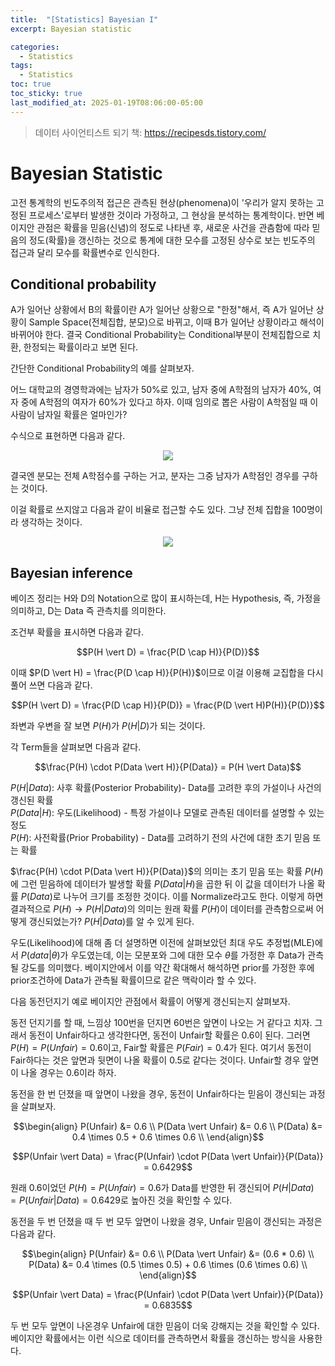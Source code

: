 ```yaml
---
title:  "[Statistics] Bayesian I"
excerpt: Bayesian statistic

categories:
  - Statistics
tags:
  - Statistics
toc: true
toc_sticky: true
last_modified_at: 2025-01-19T08:06:00-05:00
---
```


> 데이터 사이언티스트 되기 책: https://recipesds.tistory.com/

# Bayesian Statistic

고전 통계학의 빈도주의적 접근은 관측된 현상(phenomena)이 '우리가 알지 못하는 고정된 프로세스'로부터 발생한 것이라 가정하고, 그 현상을 분석하는 통계학이다. 반면 베이지안 관점은 확률을 믿음(신념)의 정도로 나타낸 후, 새로운 사건을 관츰함에 따라 믿음의 정도(확률)을 갱신하는 것으로 통계에 대한 모수를 고정된 상수로 보는 빈도주의 접근과 달리 모수를 확률변수로 인식한다. 

## Conditional probability

A가 일어난 상황에서 B의 확률이란 A가 일어난 상황으로 "한정"해서, 즉 A가 일어난 상황이 Sample Space(전체집합, 분모)으로 바뀌고, 이때 B가 일어난 상황이라고 해석이 바뀌어야 한다. 결국 Conditional Probability는 Conditional부분이 전체집합으로 치환, 한정되는 확률이라고 보면 된다. 

간단한 Conditional Probability의 예를 살펴보자. 

어느 대학교의 경영학과에는 남자가 50%로 있고, 남자 중에 A학점의 남자가 40%, 여자 중에 A학점의 여자가 60%가 있다고 하자. 이때 임의로 뽑은 사람이 A학점일 때 이 사람이 남자일 확률은 얼마인가?

수식으로 표현하면 다음과 같다. 

<p align="center"><img src="https://github.com/user-attachments/assets/8a91910c-2679-4b44-9c27-34873ff97f11" height="" width=""></p>

결국엔 분모는 전체  A학점수를 구하는 거고, 분자는 그중 남자가  A학점인 경우를 구하는 것이다. 

이걸 확률로 쓰지않고 다음과 같이 비율로 접근할 수도 있다. 그냥 전체 집합을 100명이라 생각하는 것이다. 

<p align="center"><img src="https://github.com/user-attachments/assets/a2c3c9ee-e9ba-4587-96dd-9fafbed0f00b" height="" width=""></p>

## Bayesian inference

베이즈 정리는 H와 D의 Notation으로 많이 표시하는데, H는 Hypothesis, 즉, 가정을 의미하고, D는 Data 즉 관측치를 의미한다. 

조건부 확률을 표시하면 다음과 같다. 

$$P(H \vert D) = \frac{P(D \cap H)}{P(D)}$$

이때 $P(D \vert H) = \frac{P(D \cap H)}{P(H)}$이므로 이걸 이용해 교집합을 다시 풀어 쓰면 다음과 같다. 

$$P(H \vert D) = \frac{P(D \cap H)}{P(D)} = \frac{P(D \vert H)P(H)}{P(D)}$$

좌변과 우변을 잘 보면 $P(H)$가 $P(H \vert D)$가 되는 것이다. 

각 Term들을 살펴보면 다음과 같다. 

$$\frac{P(H) \cdot P(Data \vert H)}{P(Data)} = P(H \vert Data)$$

$P(H \vert Data)$: 사후 확률(Posterior Probability)- Data를 고려한 후의 가설이나 사건의 갱신된 확률    
$P(Data \vert H)$: 우도(Likelihood) - 특정 가설이나 모델로 관측된 데이터를 설명할 수 있는 정도  
$P(H)$: 사전확률(Prior Probability) - Data를 고려하기 전의 사건에 대한 초기 믿음 또는 확률  

$\frac{P(H) \cdot P(Data \vert H)}{P(Data)}$의 의미는 초기 믿음 또는 확률 $P(H)$에 그런 믿음하에 데이터가 발생할 확률 $P(Data \vert H)$을 곱한 뒤 이 값을 데이터가 나올 확률 $P(Data)$로 나누어 크기를 조정한 것이다. 이를 Normalize라고도 한다. 이렇게 하면 결과적으로 $P(H) \to P(H \vert Data)$의 의미는 원래 확률 $P(H)$이 데이터를 관측함으로써 어떻게 갱신되었는가? $P(H \vert Data)$를 알 수 있게 된다. 

우도(Likelihood)에 대해 좀 더 설명하면 이전에 살펴보았던 최대 우도 추정법(MLE)에서 $P(data \vert \theta)$가 우도였는데, 이는 모분포와 그에 대한 모수 $\theta$를 가정한 후 Data가 관측될 강도를 의미했다. 베이지안에서 이를 약간 확대해서 해석하면 prior를 가정한 후에 prior조건하에 Data가 관측될 확률이므로 같은 맥락이라 할 수 있다. 

다음 동전던지기 예로 베이지안 관점에서 확률이 어떻게 갱신되는지 살펴보자. 

동전 던지기를 할 때, 느낌상 100번을 던지면 60번은 앞면이 나오는 거 같다고 치자. 그래서 동전이 Unfair하다고 생각한다면, 동전이 Unfair할 확률은 0.6이 된다. 그러면 $P(H) = P(Unfair) = 0.6$이고, Fair할 확률은 $P(Fair) = 0.4$가 된다. 여기서 동전이 Fair하다는 것은 앞면과 뒷면이 나올 확률이 0.5로 같다는 것이다. Unfair할 경우 앞면이 나올 경우는 0.6이라 하자. 

동전을 한 번 던졌을 때 앞면이 나왔을 경우, 동전이 Unfair하다는 믿음이 갱신되는 과정을 살펴보자. 

$$\begin{align}
P(Unfair) &= 0.6 \\ 
P(Data \vert Unfair) &= 0.6 \\ 
P(Data) &= 0.4 \times 0.5 + 0.6 \times 0.6 \\ 
\end{align}$$

$$P(Unfair \vert Data) = \frac{P(Unfair) \cdot P(Data \vert Unfair)}{P(Data)} = 0.6429$$

원래 0.6이었던 $P(H) = P(Unfair) = 0.6$가 Data를 반영한 뒤 갱신되어 $P(H \vert Data) = P(Unfair \vert Data) = 0.6429$로 높아진 것을 확인할 수 있다. 

동전을 두 번 던졌을 때 두 번 모두 앞면이 나왔을 경우, Unfair 믿음이 갱신되는 과정은 다음과 같다. 

$$\begin{align}
P(Unfair) &= 0.6 \\ 
P(Data \vert Unfair) &= (0.6 * 0.6) \\ 
P(Data) &= 0.4 \times (0.5 \times 0.5) + 0.6 \times (0.6 \times 0.6) \\ 
\end{align}$$

$$P(Unfair \vert Data) = \frac{P(Unfair) \cdot P(Data \vert Unfair)}{P(Data)} = 0.6835$$

두 번 모두 앞면이 나온경우 Unfair에 대한 믿음이 더욱 강해지는 것을 확인할 수 있다.     
베이지안 확률에서는 이런 식으로 데이터를 관측하면서 확률을 갱신하는 방식을 사용한다. 



